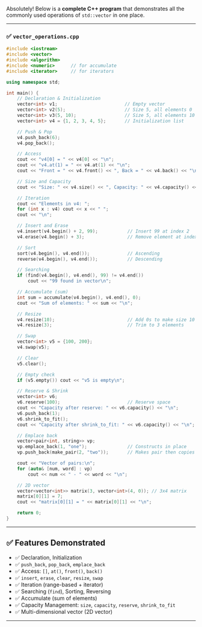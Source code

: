 Absolutely! Below is a **complete C++ program** that demonstrates all the commonly used operations of `std::vector` in one place.

---

### ✅ `vector_operations.cpp`

```cpp
#include <iostream>
#include <vector>
#include <algorithm>
#include <numeric>      // for accumulate
#include <iterator>     // for iterators

using namespace std;

int main() {
    // Declaration & Initialization
    vector<int> v1;                         // Empty vector
    vector<int> v2(5);                      // Size 5, all elements 0
    vector<int> v3(5, 10);                  // Size 5, all elements 10
    vector<int> v4 = {1, 2, 3, 4, 5};       // Initialization list

    // Push & Pop
    v4.push_back(6);
    v4.pop_back();

    // Access
    cout << "v4[0] = " << v4[0] << "\n";
    cout << "v4.at(1) = " << v4.at(1) << "\n";
    cout << "Front = " << v4.front() << ", Back = " << v4.back() << "\n";

    // Size and Capacity
    cout << "Size: " << v4.size() << ", Capacity: " << v4.capacity() << "\n";

    // Iteration
    cout << "Elements in v4: ";
    for (int x : v4) cout << x << " ";
    cout << "\n";

    // Insert and Erase
    v4.insert(v4.begin() + 2, 99);           // Insert 99 at index 2
    v4.erase(v4.begin() + 3);                // Remove element at index 3

    // Sort
    sort(v4.begin(), v4.end());              // Ascending
    reverse(v4.begin(), v4.end());           // Descending

    // Searching
    if (find(v4.begin(), v4.end(), 99) != v4.end())
        cout << "99 found in vector\n";

    // Accumulate (sum)
    int sum = accumulate(v4.begin(), v4.end(), 0);
    cout << "Sum of elements: " << sum << "\n";

    // Resize
    v4.resize(10);                           // Add 0s to make size 10
    v4.resize(3);                            // Trim to 3 elements

    // Swap
    vector<int> v5 = {100, 200};
    v4.swap(v5);

    // Clear
    v5.clear();

    // Empty check
    if (v5.empty()) cout << "v5 is empty\n";

    // Reserve & Shrink
    vector<int> v6;
    v6.reserve(100);                         // Reserve space
    cout << "Capacity after reserve: " << v6.capacity() << "\n";
    v6.push_back(1);
    v6.shrink_to_fit();
    cout << "Capacity after shrink_to_fit: " << v6.capacity() << "\n";

    // Emplace back
    vector<pair<int, string>> vp;
    vp.emplace_back(1, "one");               // Constructs in place
    vp.push_back(make_pair(2, "two"));       // Makes pair then copies

    cout << "Vector of pairs:\n";
    for (auto& [num, word] : vp)
        cout << num << " - " << word << "\n";

    // 2D vector
    vector<vector<int>> matrix(3, vector<int>(4, 0)); // 3x4 matrix
    matrix[0][1] = 7;
    cout << "matrix[0][1] = " << matrix[0][1] << "\n";

    return 0;
}
```

---

## ✅ Features Demonstrated

* ✅ Declaration, Initialization
* ✅ `push_back`, `pop_back`, `emplace_back`
* ✅ Access: `[]`, `at()`, `front()`, `back()`
* ✅ `insert`, `erase`, `clear`, `resize`, `swap`
* ✅ Iteration (range-based + iterator)
* ✅ Searching (`find`), Sorting, Reversing
* ✅ Accumulate (sum of elements)
* ✅ Capacity Management: `size`, `capacity`, `reserve`, `shrink_to_fit`
* ✅ Multi-dimensional vector (2D vector)

---
